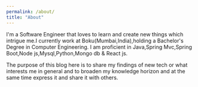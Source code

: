 ```yaml
---
permalink: /about/
title: "About"
---
```


I'm a Software Engineer that loves to learn and create new things which intrigue me.I currently work at Boku(Mumbai,India),holding a Bachelor's Degree in Computer Engineering. I am proficient in Java,Spring Mvc,Spring Boot,Node js,Mysql,Python,Mongo db & React js.

The purpose of this blog here is to share my findings of new tech or what interests me in general and to broaden my knowledge horizon and at the same time express it and share it with others.


